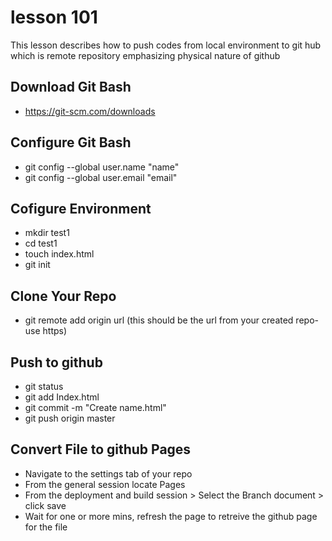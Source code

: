 # lesson 101
This lesson describes how to push codes from local environment to git hub which is remote repository emphasizing physical nature of github  
## Download Git Bash  
- https://git-scm.com/downloads
## Configure Git Bash  
- git config --global user.name  "name"
- git config --global user.email  "email"
## Cofigure Environment  
- mkdir test1
- cd test1
- touch index.html
- git init
## Clone Your Repo
- git remote add origin url (this should be the url from your created repo-use https)
## Push to github  
- git status
- git add Index.html
- git commit -m "Create name.html"
- git push origin master
## Convert File to github Pages  
- Navigate to the settings tab of your repo 
- From the general session locate Pages
- From the deployment and build session > Select the Branch document > click save
- Wait for one or more mins, refresh the page to retreive the github page for the file
